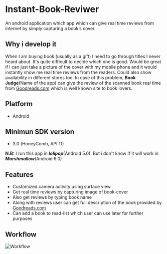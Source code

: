 # Instant-Book-Reviwer
An android application which app which can give real time reviews from internet by simply capturing a book’s cover.

## Why i develop it
When I am buying book (usually as a gift) I need to go through titles I never heard about. It's quite difficult to decide which one is good. Would be great if I can just take a picture of the cover with my mobile phone and it would instantly show me real time reviews from the readers. Could also show availability in different stores too. 
In case of this problem, <b>Book Judge</b>(Name of the app) can give the review of the scanned book real time from [Goodreads.com](https://www.goodreads.com/) which is well known site to book lovers.

## Platform
 - Android
 
## Minimun SDK version
 - 3.0 (HoneyComb, API 11)<br>
 
<b>N.B:</b> I run this app in <i><b>lolipop</b></i>(Android 5.0). But i don't know if it will work in <i><b>Marshmallow</b></i>(Android 6.0)

## Features
- Customized camera activity using surface view
- Get real time reviews by capturing image of book-cover
- Also get reviews by  typing book name
- Along with reviews user can get full description of the book provided by [Goodreads.com](https://www.goodreads.com/)
- Can add a book to read-list which user can use later for further purposes

## Workflow
![Workflow](http://imgur.com/xXlNk3l)
